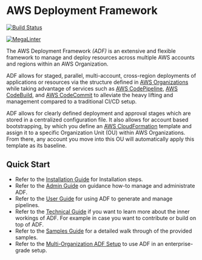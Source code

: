 # AWS Deployment Framework

[![Build Status](https://github.com/awslabs/aws-deployment-framework/workflows/ADF%20CI/badge.svg?branch=master)](https://github.com/awslabs/aws-deployment-framework/actions?query=workflow%3AADF%20CI+branch%3Amaster)

[![MegaLinter](https://github.com/awslabs/aws-deployment-framework/workflows/MegaLinter/badge.svg?branch=master)](https://github.com/awslabs/aws-deployment-framework/actions?query=workflow%3AMegaLinter+branch%3Amaster)

The AWS Deployment Framework *(ADF)* is an extensive and flexible framework to
manage and deploy resources across multiple AWS accounts and regions within an
AWS Organization.

ADF allows for staged, parallel, multi-account, cross-region deployments of
applications or resources via the structure defined in
[AWS Organizations](https://aws.amazon.com/organizations/) while taking
advantage of services such as
[AWS CodePipeline](https://aws.amazon.com/codepipeline/),
[AWS CodeBuild](https://aws.amazon.com/codebuild/), and
[AWS CodeCommit](https://aws.amazon.com/codecommit/) to alleviate the
heavy lifting and management compared to a traditional CI/CD setup.

ADF allows for clearly defined deployment and approval stages which are stored
in a centralized configuration file. It also allows for account based
bootstrapping, by which you define an
[AWS CloudFormation](https://aws.amazon.com/cloudformation/) template and
assign it to a specific Organization Unit (OU) within AWS Organizations.
From there, any account you move into this OU will automatically apply this
template as its baseline.

## Quick Start

- Refer to the [Installation Guide](docs/installation-guide.md) for
  Installation steps.
- Refer to the [Admin Guide](docs/admin-guide.md) on guidance how-to manage and
  administrate ADF.
- Refer to the [User Guide](docs/user-guide.md) for using ADF to generate
  and manage pipelines.
- Refer to the [Technical Guide](docs/technical-guide.md) if you want to learn
  more about the inner workings of ADF. For example in case you want to
  contribute or build on top of ADF.
- Refer to the [Samples Guide](docs/samples-guide.md) for a detailed walk
  through of the provided samples.
- Refer to the [Multi-Organization ADF Setup](docs/multi-organization-guide.md)
   to use ADF in an enterprise-grade setup.
